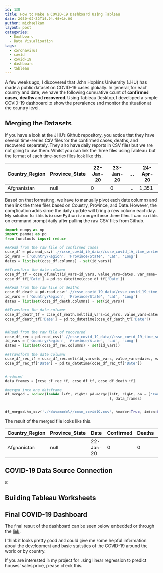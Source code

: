 ```yaml
---
id: 130
title: How to Make a COVID-19 Dashboard Using Tableau
date: 2020-05-23T18:04:48+10:00
author: michaelkam
layout: post
categories:
  - Dashboard
  - Data Visualisation
tags:
  - coronavirus
  - covid
  - covid-19
  - dashboard
  - tableau
---
```


A few weeks ago, I discovered that John Hopkins University (JHU) has made a public dataset on COVID-19 cases globally. In general, for each country and date, we have the following cumulative count of **confirmed cases**, **deaths** and **recovered**. Using Tableau Desktop, I developed a simple COVID-19 dashboard to show the prevalence and monitor the situation at the country level. 

## Merging the Datasets

If you have a look at the JHU&#8217;s Github repository, you notice that they have several time-series CSV files for the confirmed cases, deaths, and recovered separately. They also have daily reports in CSV files but we are not going to use them. Whilst you can link the three files using Tableau, but the format of each time-series files look like this.


|Country_Region|Province_State|22-Jan-20|23-Jan-20|…|24-Apr-20|
|--- |--- |--- |--- |--- |--- |
|Afghanistan|null|0|0|…|1,351|


Based on that formatting, we have to manually pivot each date columns and then link the three files based on Country, Province, and Date. However, the complication adds since the daily update will bring a new column each day. My solution for this is to use Python to merge these three files. I can run this on command prompt daily after pulling the raw CSV files from Github.

  
~~~ python
import numpy as np
import pandas as pd
from functools import reduce

##Read from the raw file of confirmed cases
ccse_df = pd.read_csv('.//csse_covid_19_data//csse_covid_19_time_series//time_series_covid19_confirmed_global.csv', header=0)
id_vars = ['Country/Region', 'Province/State', 'Lat', 'Long']
dates = list(set(ccse_df.columns) - set(id_vars))

##Transform the date columns
ccse_df_tf = ccse_df.melt(id_vars=id_vars, value_vars=dates, var_name='Date', value_name='Confirmed')
ccse_df_tf['Date'] = pd.to_datetime(ccse_df_tf['Date'])

##Read from the raw file of deaths
ccse_df_death = pd.read_csv('.//csse_covid_19_data//csse_covid_19_time_series//time_series_covid19_deaths_global.csv', header=0)
id_vars = ['Country/Region', 'Province/State', 'Lat', 'Long']
dates = list(set(ccse_df_death.columns) - set(id_vars))

##Transform the date columns
ccse_df_death_tf = ccse_df_death.melt(id_vars=id_vars, value_vars=dates, var_name='Date', value_name='Deaths')
ccse_df_death_tf['Date'] = pd.to_datetime(ccse_df_death_tf['Date'])


##Read from the raw file of recovered
ccse_df_rec = pd.read_csv('.//csse_covid_19_data//csse_covid_19_time_series//time_series_covid19_recovered_global.csv', header=0)
id_vars = ['Country/Region', 'Province/State', 'Lat', 'Long']
dates = list(set(ccse_df_rec.columns) - set(id_vars))

##Transform the date columns
ccse_df_rec_tf = ccse_df_rec.melt(id_vars=id_vars, value_vars=dates, var_name='Date', value_name='Recovered')
ccse_df_rec_tf['Date'] = pd.to_datetime(ccse_df_rec_tf['Date'])


#reduced
data_frames = [ccse_df_rec_tf, ccse_df_tf, ccse_df_death_tf]

#merged into one dataframe
df_merged = reduce(lambda left, right: pd.merge(left, right, on = ['Country/Region', 'Province/State', 'Date', 'Lat', 'Long'], how='outer', 
                                                ), data_frames)


df_merged.to_csv('.//datamodel//ccse_covid19.csv', header=True, index=False)
~~~

The result of the merged file looks like this.

|Country_Region|Province_State|Date|Confirmed|Deaths|Recovered|
|--- |--- |--- |--- |--- |--- |
|Afghanistan|null|22-Jan-20|0|0|0|



## COVID-19 Data Source Connection

S

## Building Tableau Worksheets



## Final COVID-19 Dashboard

The final result of the dashboard can be seen below embedded or through the [link](https://public.tableau.com/views/COVID19_15847816916750/CoronaDashboard?:display_count=y&publish=yes&:origin=viz_share_link).

I think it looks pretty good and could give me some helpful information about the development and basic statistics of the COVID-19 around the world or by country. 

If you are interested in my project for using linear regression to predict houses&#8217; sales price, please check this.
